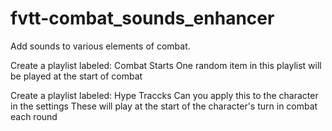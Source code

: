 # fvtt-combat_sounds_enhancer
Add sounds to various elements of combat.

Create a playlist labeled: Combat Starts
One random item in this playlist will be played at the start of combat

Create a playlist labeled: Hype Traccks
Can you apply this to the character in the settings
These will play at the start of the character's turn in combat each round
